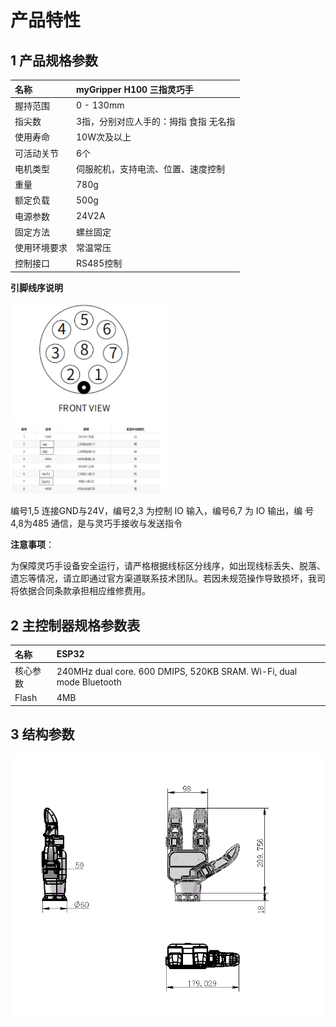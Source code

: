 # 产品特性
## 1 产品规格参数
| 名称    | myGripper H100 三指灵巧手      |
| :----------- | :-------------------------------------- |
| 握持范围     | 0 - 130mm                                |
| 指尖数   | 3指，分别对应人手的：拇指 食指 无名指                                  |
| 使用寿命     | 10W次及以上                                    |
| 可活动关节     | 6个                                  |
| 电机类型   | 伺服舵机，支持电流、位置、速度控制                             |
| 重量         | 780g                               |
| 额定负载   | 500g                                  |
| 电源参数  | 24V2A                                 |
| 固定方法     | 螺丝固定                                |
| 使用环境要求 | 常温常压                                |
| 控制接口     | RS485控制                        |

**引脚线序说明**

<img src="../img/IO1.png" width="50%" >

<img src="../img/IO2.png" width="50%" >

编号1,5 连接GND与24V，编号2,3 为控制 IO 输入，编号6,7 为 IO 输出，编
号4,8为485 通信，是与灵巧手接收与发送指令

**注意事项**：

为保障灵巧手设备安全运行，请严格根据线标区分线序，如出现线标丢失、脱落、遗忘等情况，请立即通过官方渠道联系技术团队。若因未规范操作导致损坏，我司将依据合同条款承担相应维修费用。

## 2 主控制器规格参数表

| 名称    | ESP32     |
| :----------- | :-------------------------------------- |
| 核心参数     | 240MHz dual core. 600 DMIPS, 520KB SRAM. Wi-Fi, dual mode Bluetooth                               |
| Flash  | 4MB                                  |

## 3 结构参数

<img src="../img/3D.png" width="100%" >